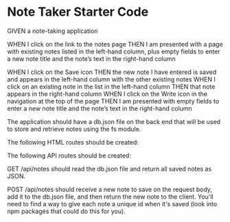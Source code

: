 # Note Taker Starter Code

GIVEN a note-taking application

<!-- WHEN I open the Note Taker
    THEN I am presented with a landing page with a link to a notes page -->
WHEN I click on the link to the notes page
    THEN I am presented with a page with existing notes listed in the left-hand column, plus empty fields to enter a new note title and the note’s text in the right-hand column
<!-- WHEN I enter a new note title and the note’s text
    THEN a Save icon appears in the navigation at the top of the page -->
WHEN I click on the Save icon
    THEN the new note I have entered is saved and appears in the left-hand column with the other existing notes
WHEN I click on an existing note in the list in the left-hand column
    THEN that note appears in the right-hand column
WHEN I click on the Write icon in the navigation at the top of the page
    THEN I am presented with empty fields to enter a new note title and the note’s text in the right-hand column



The application should have a db.json file on the back end that will be used to store and retrieve notes using the fs module.

The following HTML routes should be created:

<!-- GET /notes should return the notes.html file. -->

<!-- GET * should return the index.html file. -->

The following API routes should be created:

GET /api/notes should read the db.json file and return all saved notes as JSON.

POST /api/notes should receive a new note to save on the request body, add it to the db.json file, and then return the new note to the client. You'll need to find a way to give each note a unique id when it's saved (look into npm packages that could do this for you).